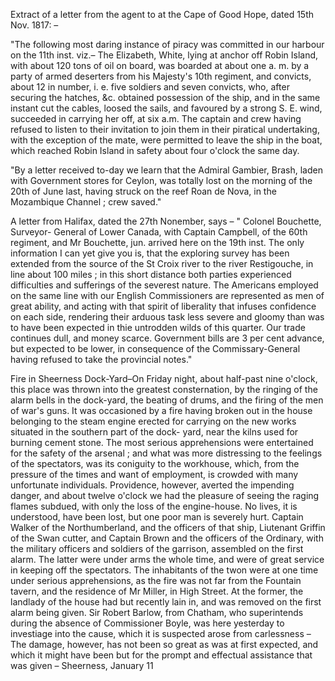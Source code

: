   Extract of a letter from the agent to at the Cape of Good Hope, dated 15th Nov. 1817: –  "The following most daring instance of piracy was committed in our harbour on the 11th inst. viz.– The Elizabeth, White, lying at anchor off Robin Island, with about 120 tons of oil on board, was boarded at about one a. m. by a party of armed deserters from his Majesty's 10th regiment, and convicts, about 12 in number, i. e. five soldiers and seven convicts, who, after securing the hatches, &c. obtained possession of the ship, and in the same instant cut the cables, loosed the sails, and favoured by a strong S. E. wind, succeeded in carrying her off, at six a.m. The captain and crew having refused to listen to their invitation to join them in their piratical undertaking, with the exception of the mate, were permitted to leave the ship in the boat, which reached Robin Island in safety about four o'clock the same day.  "By a letter received to-day we learn that the Admiral Gambier, Brash, laden with Government stores for Ceylon, was totally lost on the morning of the 20th of June last, having struck on the reef Roan de Nova, in the Mozambique Channel ; crew saved."  A letter from Halifax, dated the 27th Nonember, says – " Colonel Bouchette, Surveyor- General of Lower Canada, with Captain Campbell, of the 60th regiment, and Mr Bouchette, jun. arrived here on the 19th inst. The only information I can yet give you is, that the exploring survey has been extended from the source of the St Croix river to the river Restigouche, in line about 100 miles ; in this short distance both parties experienced difficulties and sufferings of the severest nature. The Americans employed on the same line with our English Commissioners are represented as men of great ability, and acting with that spirit of liberality that infuses confidence on each side, rendering their arduous task less severe and gloomy than was to have been expected in thie untrodden wilds of this quarter. Our trade continues dull, and money scarce. Government bills are 3 per cent advance, but expected to be lower, in consequence of the Commissary-General having refused to take the provincial notes."  Fire in Sheerness Dock-Yard–On Friday night, about half-past nine o'clock, this place was thrown into the greatest consternation, by the ringing of the alarm bells in the dock-yard, the beating of drums, and the firing of the men of war's guns. It was occasioned by a fire having broken out in the house belonging to the steam engine erected for carrying on the new works situated in the southern part of the dock- yard, near the kilns used for burning cement stone. The most serious apprehensions were entertained for the safety of the arsenal ; and what was more distressing to the feelings of the spectators, was its coniguity to the workhouse, which, from the pressure of the times and want of employment, is crowded with many unfortunate individuals. Providence, however, averted the impending danger, and about twelve o'clock we had the pleasure of seeing the raging flames subdued, with only the loss of the engine-house. No lives, it is understood, have been lost, but one poor man is severely hurt. Captain Walker of the Northumberland, and the officers of that ship, Liutenant Griffin of the Swan cutter, and Captain Brown and the officers of the Ordinary, with the military officers and soldiers of the garrison, assembled on the first alarm. The latter were under arms the whole time, and were of great service in keeping off the spectators. The inhabitants of the twon were at one time under serious apprehensions, as the fire was not far from the Fountain tavern, and the residence of Mr Miller, in High Street. At the former, the landlady of the house had but recently lain in, and was removed on the first alarm being given. Sir Robert Barlow, from Chatham, who superintends during the absence of Commissioner Boyle, was here yesterday to investiage into the cause, which it is suspected arose from carlessness – The damage, however, has not been so great as was at first expected, and which it might have been but for the prompt and effectual assistance that was given – Sheerness, January 11  
